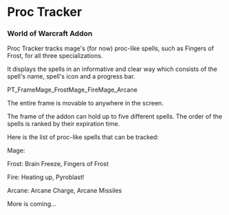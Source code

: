 # Proc Tracker
### World of Warcraft Addon

Proc Tracker tracks mage's (for now) proc-like spells, such as Fingers of Frost, for all three specializations.

It displays the spells in an informative and clear way which consists of the spell's name, spell's icon and a progress bar.

PT_FrameMage_FrostMage_FireMage_Arcane

The entire frame is movable to anywhere in the screen.

The frame of the addon can hold up to five different spells. The order of the spells is ranked by their expiration time.

Here is the list of proc-like spells that can be tracked:

Mage:

Frost: Brain Freeze, Fingers of Frost

Fire: Heating up, Pyroblast!

Arcane: Arcane Charge, Arcane Missiles

More is coming...
